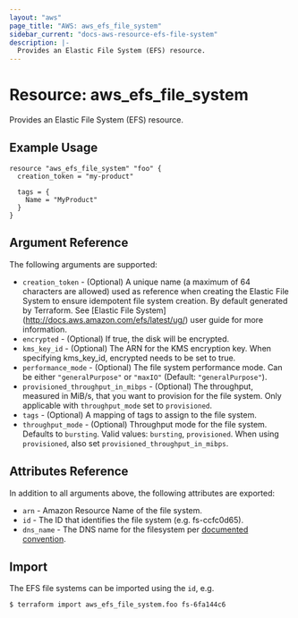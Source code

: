 ```yaml
---
layout: "aws"
page_title: "AWS: aws_efs_file_system"
sidebar_current: "docs-aws-resource-efs-file-system"
description: |-
  Provides an Elastic File System (EFS) resource.
---
```


# Resource: aws_efs_file_system

Provides an Elastic File System (EFS) resource.

## Example Usage

```hcl
resource "aws_efs_file_system" "foo" {
  creation_token = "my-product"

  tags = {
    Name = "MyProduct"
  }
}
```

## Argument Reference

The following arguments are supported:

* `creation_token` - (Optional) A unique name (a maximum of 64 characters are allowed)
used as reference when creating the Elastic File System to ensure idempotent file
system creation. By default generated by Terraform. See [Elastic File System]
(http://docs.aws.amazon.com/efs/latest/ug/) user guide for more information.
* `encrypted` - (Optional) If true, the disk will be encrypted.
* `kms_key_id` - (Optional) The ARN for the KMS encryption key. When specifying kms_key_id, encrypted needs to be set to true.
* `performance_mode` - (Optional) The file system performance mode. Can be either `"generalPurpose"` or `"maxIO"` (Default: `"generalPurpose"`).
* `provisioned_throughput_in_mibps` - (Optional) The throughput, measured in MiB/s, that you want to provision for the file system. Only applicable with `throughput_mode` set to `provisioned`.
* `tags` - (Optional) A mapping of tags to assign to the file system.
* `throughput_mode` - (Optional) Throughput mode for the file system. Defaults to `bursting`. Valid values: `bursting`, `provisioned`. When using `provisioned`, also set `provisioned_throughput_in_mibps`.

## Attributes Reference

In addition to all arguments above, the following attributes are exported:

* `arn` - Amazon Resource Name of the file system.
* `id` - The ID that identifies the file system (e.g. fs-ccfc0d65).
* `dns_name` - The DNS name for the filesystem per [documented convention](http://docs.aws.amazon.com/efs/latest/ug/mounting-fs-mount-cmd-dns-name.html).

## Import

The EFS file systems can be imported using the `id`, e.g.

```
$ terraform import aws_efs_file_system.foo fs-6fa144c6
```
